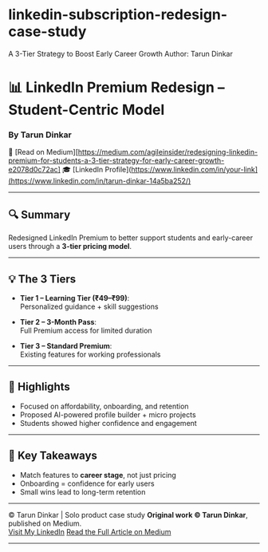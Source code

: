 # linkedin-subscription-redesign-case-study
A 3-Tier Strategy to Boost Early Career Growth   Author: Tarun Dinkar

# 📊 LinkedIn Premium Redesign – Student-Centric Model  
### By Tarun Dinkar

🔗 [Read on Medium][https://medium.com/agileinsider/redesigning-linkedin-premium-for-students-a-3-tier-strategy-for-early-career-growth-e2078d0c72ac] 
🎓 [LinkedIn Profile](https://www.linkedin.com/in/your-link](https://www.linkedin.com/in/tarun-dinkar-14a5ba252/)

---

## 🔍 Summary

Redesigned LinkedIn Premium to better support students and early-career users through a **3-tier pricing model**.

---

## 💡 The 3 Tiers

- **Tier 1 – Learning Tier (₹49–₹99)**:  
  Personalized guidance + skill suggestions

- **Tier 2 – 3-Month Pass**:  
  Full Premium access for limited duration

- **Tier 3 – Standard Premium**:  
  Existing features for working professionals

---

## 🎯 Highlights

- Focused on affordability, onboarding, and retention  
- Proposed AI-powered profile builder + micro projects  
- Students showed higher confidence and engagement

---

## 📝 Key Takeaways

- Match features to **career stage**, not just pricing  
- Onboarding = confidence for early users  
- Small wins lead to long-term retention

---

© Tarun Dinkar | Solo product case study 
**Original work © Tarun Dinkar**, published on Medium.  
[Visit My LinkedIn]([https://www.linkedin.com/in/your-link](https://www.linkedin.com/in/tarun-dinkar-14a5ba252/))  
[Read the Full Article on Medium]([https://medium.com/your-medium-url](https://medium.com/@dinkartarun00/redesigning-linkedin-premium-for-students-a-3-tier-strategy-for-early-career-growth-e2078d0c72ac))

---

